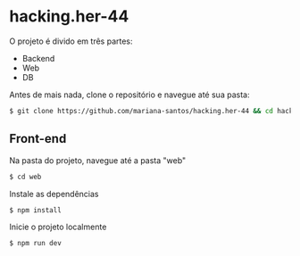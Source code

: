 # hacking.her-44

O projeto é divido em três partes:

- Backend
- Web
- DB

Antes de mais nada, clone o repositório e navegue até sua pasta:

```bash
$ git clone https://github.com/mariana-santos/hacking.her-44 && cd hacking.her-44 
```

## Front-end

Na pasta do projeto, navegue até a pasta "web"

```bash
$ cd web
```

Instale as dependências
```bash
$ npm install
```

Inicie o projeto localmente
```bash
$ npm run dev
```